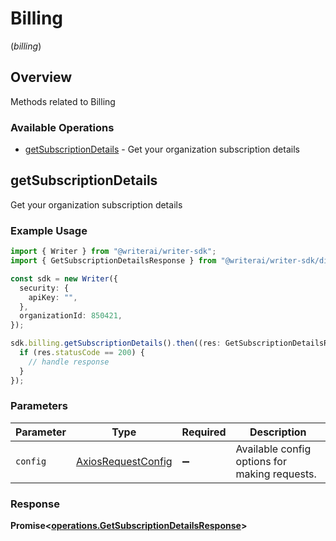# Billing
(*billing*)

## Overview

Methods related to Billing

### Available Operations

* [getSubscriptionDetails](#getsubscriptiondetails) - Get your organization subscription details

## getSubscriptionDetails

Get your organization subscription details

### Example Usage

```typescript
import { Writer } from "@writerai/writer-sdk";
import { GetSubscriptionDetailsResponse } from "@writerai/writer-sdk/dist/sdk/models/operations";

const sdk = new Writer({
  security: {
    apiKey: "",
  },
  organizationId: 850421,
});

sdk.billing.getSubscriptionDetails().then((res: GetSubscriptionDetailsResponse) => {
  if (res.statusCode == 200) {
    // handle response
  }
});
```

### Parameters

| Parameter                                                    | Type                                                         | Required                                                     | Description                                                  |
| ------------------------------------------------------------ | ------------------------------------------------------------ | ------------------------------------------------------------ | ------------------------------------------------------------ |
| `config`                                                     | [AxiosRequestConfig](https://axios-http.com/docs/req_config) | :heavy_minus_sign:                                           | Available config options for making requests.                |


### Response

**Promise<[operations.GetSubscriptionDetailsResponse](../../models/operations/getsubscriptiondetailsresponse.md)>**

